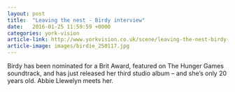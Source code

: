 ```yaml
---
layout: post
title:  "Leaving the nest - Birdy interview"
date:   2016-01-25 11:59:59 +0000
categories: york-vision
article-link: http://www.yorkvision.co.uk/scene/leaving-the-nest-birdy-interview/27/10/2016
article-image: images/birdie_250117.jpg
---
```

Birdy has been nominated for a Brit Award, featured on The Hunger Games soundtrack, and has just released her third studio album – and she’s only 20 years old. Abbie Llewelyn meets her.